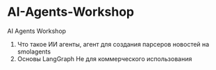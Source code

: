 # AI-Agents-Workshop
AI Agents Workshop

1. Что такое ИИ агенты, агент для создания парсеров новостей на smolagents
2. Основы LangGraph
Не для коммерческого использования

